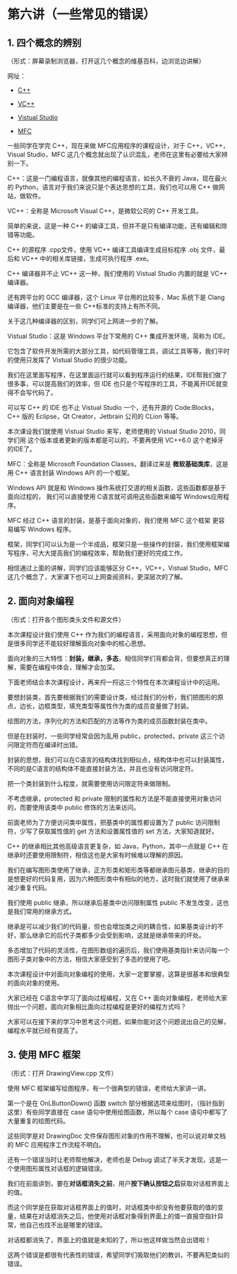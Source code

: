 # 第六讲（一些常见的错误）

## 1. 四个概念的辨别

（形式：屏幕录制浏览器，打开这几个概念的维基百科，边浏览边讲解）

网址：

- [C++](https://zh.wikipedia.org/wiki/C%2B%2B)


- [VC++](https://zh.wikipedia.org/wiki/Microsoft_Visual_C%2B%2B)


- [Vistual Studio](https://zh.wikipedia.org/wiki/Microsoft_Visual_Studio)
- [MFC](https://zh.wikipedia.org/wiki/MFC_(%E5%BE%AE%E8%BB%9F))

一些同学在学完 C++，现在来做 MFC应用程序的课程设计，对于 C++，VC++，Visual Studio，MFC 这几个概念就出现了认识混乱，老师在这里有必要给大家辨别一下。

C++：这是一门编程语言，就像其他的编程语言，如长久不衰的 Java，现在最火的 Python，语言对于我们来说只是个表达思想的工具，我们也可以用 C++ 做网站，做软件。

VC++：全称是 Microsoft Visual C++，是微软公司的 C++ 开发工具。

简单的来说，这是一种 C++ 的编译工具，但并不是只有编译功能，还有编辑和除错等功能。

C++ 的源程序 .cpp文件，使用 VC++ 编译工具编译生成目标程序 .obj 文件，最后和 VC++ 中的相关库链接，生成可执行程序 .exe。

C++ 编译器并不止 VC++ 这一种，我们使用的 Vistual Studio 内置的就是 VC++ 编译器。

还有跨平台的 GCC 编译器，这个 Linux 平台用的比较多，Mac 系统下是 Clang 编译器，他们主要是在一些 C++标准的支持上有所不同。

关于这几种编译器的区别，同学们可上网进一步的了解。

Vistual Studio：这是 Windows 平台下常用的 C++ 集成开发环境，简称为 IDE。

它包含了软件开发所需的大部分工具，如代码管理工具，调试工具等等，我们平时的使用只发挥了 Vistual Studio 的很少功能。

我们在这里面写程序，在这里面运行就可以看到程序运行的结果，IDE帮我们做了很多事，可以提高我们的效率，但 IDE 也只是个写程序的工具，不能离开IDE就变得不会写代码了。

可以写 C++ 的 IDE 也不止 Vistual Studio 一个，还有开源的 Code:Blocks，C++ 版的 Eclipse，Qt Creator，Jetbrain 公司的 CLion 等等。

本次课设我们就使用 Vistual Studio 来写，老师使用的 Vistual Studio 2010，同学们用 这个版本或者更新的版本都是可以的，不要再使用 VC++6.0 这个老掉牙的IDE了。

MFC：全称是 Microsoft Foundation Classes，翻译过来是 **微软基础类库**，这是用 C++ 语言封装 Windows API 的一个框架。

Windows API 就是和 Windows 操作系统打交道的相关函数，这些函数都是基于面向过程的， 我们可以直接使用 C语言就可调用这些函数来编写 Windows应用程序。

MFC 经过 C++ 语言的封装，是基于面向对象的，我们使用 MFC 这个框架 更容易编写 Windows 程序。

框架，同学们可以认为是一个半成品，框架只是一些操作的封装，我们使用框架编写程序，可大大提高我们的编程效率，帮助我们更好的完成工作。

相信通过上面的讲解，同学们应该能够区分 C++，VC++，Vistual Studio，MFC 这几个概念了，大家课下也可以上网查阅资料，更深层次的了解。

## 2. 面向对象编程

（形式：打开各个图形类头文件和源文件）

本次课程设计我们使用 C++ 作为我们的编程语言，采用面向对象的编程思想，但是很多同学还不能较好理解面向对象中的核心思想。

面向对象的三大特性：**封装，继承，多态**，相信同学们背都会背，但要想真正的理解，需要在编程中体会，理解才会加深。

下面老师结合本次课程设计，再来捋一捋这三个特性在本次课程设计中的运用。

要想封装类，首先要根据我们的需要设计类，经过我们的分析，我们把图形的原点，边长，边框类型，填充类型等属性作为类的成员变量做了封装。

绘图的方法，序列化的方法和匹配的方法等作为类的成员函数封装在类中。

但是在封装时，一些同学经常会因为乱用 public，protected，private 这三个访问限定符而在编译时出错。

封装的思想，我们可以在C语言的结构体找到相似点，结构体中也可以封装属性，不同的是C语言的结构体不能直接封装方法，并且也没有访问限定符。

把一个类封装到什么程度，就需要使用访问限定符来做限制。

不考虑继承，protected 和 private 限制的属性和方法是不能直接使用对象访问的，而要使用该类中 public 修饰的方法来访问。

前面老师为了方便访问类中属性，把基类中的属性都设置为了 public 访问限制符，少写了获取属性值的 get 方法和设置属性值的 set 方法，大家知道就好。

C++ 的继承相比其他高级语言更复杂，如 Java，Python，其中一点就是 C++ 在继承时还要使用限制符，相信这也是大家有时候难以理解的原因。

我们在编写图形类使用了继承，正方形类和矩形类等都继承图元基类，继承的目的是想更好的代码复用，因为六种图形类中有相似的地方，这时我们就使用了继承来减少重复代码。

我们使用 public 继承，所以继承后基类中访问限制属性 public 不发生改变，这也是我们常用的继承方式。

继承是可以减少我们的代码量，但也会增加类之间的耦合性，如果基类设计的不好，那么继承它的后代子类都多少会受到影响，这就是继承带来的坏处。

多态增加了代码的灵活性，在图形数组的遍历后，我们使用基类指针来访问每一个图形子类对象中的方法，相信大家感受到了多态的使用了吧。

本次课程设计中对面向对象编程的使用，大家一定要掌握，这算是很基本和很典型的面向对象的使用。

大家已经在 C语言中学习了面向过程编程，又在 C++ 面向对象编程，老师给大家抛出一个问题，面向对象相比面向过程编程是更好的编程方式吗？

大家可以在接下来的学习中思考这个问题，如果你能对这个问题说出自己的见解，编程水平就已经有提高了。

## 3. 使用 MFC 框架

（形式：打开 DrawingView.cpp 文件）

使用 MFC 框架编写绘图程序，有一个很典型的错误，老师给大家讲一讲。

第一个是在 OnLButtonDown() 函数 switch 部分根据选项来绘图时，（指针指到这里）有些同学直接在 case 语句中使用绘图函数，所以每个 case 语句中都写了大量重复的绘图代码。

这些同学是对 DrawingDoc 文件保存图形对象的作用不理解，也可以说对单文档的 MFC 应用程序工作流程不明白。

还有一个错误当时让老师帮他解决，老师也是 Debug 调试了半天才发现，这是一个使用图形属性对话框的逻辑错误。

我们在前面讲到，要在**对话框消失之前**，用户**按下确认按钮之后**获取对话框界面上的值。

而这个同学是在获取对话框界面上的值时，对话框类中却没有他要获取的值的变量，结果在对话框消失之后，他使用对话框对象得到界面上的值一直报空指针异常，他自己也找不出是哪里的错误。

对话框都消失了，界面上的值就是未知的了，所以他这样做当然会出错啦！

这两个错误是都很有代表性的错误，希望同学们吸取他们的教训，不要再犯类似的错误。

